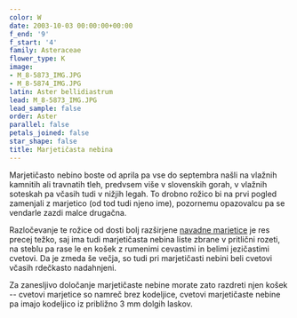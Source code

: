 ```yaml
---
color: W
date: 2003-10-03 00:00:00+00:00
f_end: '9'
f_start: '4'
family: Asteraceae
flower_type: K
image:
- M_8-5873_IMG.JPG
- M_8-5874_IMG.JPG
latin: Aster bellidiastrum
lead: M_8-5873_IMG.JPG
lead_sample: false
order: Aster
parallel: false
petals_joined: false
star_shape: false
title: Marjetičasta nebina
---
```

Marjetičasto nebino boste od aprila pa vse do septembra našli na vlažnih kamnitih ali travnatih tleh, predvsem više v slovenskih gorah, v vlažnih soteskah pa včasih tudi v nižjih legah. To drobno rožico bi na prvi pogled zamenjali z marjetico (od tod tudi njeno ime), pozornemu opazovalcu pa se vendarle zazdi malce drugačna.

Razločevanje te rožice od dosti bolj razširjene [navadne marjetice](../bellisperennis/) je res precej težko, saj ima tudi marjetičasta nebina liste zbrane v pritlični rozeti, na steblu pa rase le en košek z rumenimi cevastimi in belimi jezičastimi cvetovi. Da je zmeda še večja, so tudi pri marjetičasti nebini beli cvetovi včasih rdečkasto nadahnjeni.

Za zanesljivo določanje marjetičaste nebine morate zato razdreti njen košek -- cvetovi marjetice so namreč brez kodeljice, cvetovi marjetičaste nebine pa imajo kodeljico iz približno 3 mm dolgih laskov.
